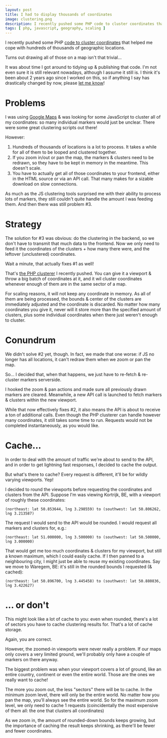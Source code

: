 ```yaml
---
layout: post
title: I had to display thousands of coordinates
image: clustering.png
description: I recently pushed some PHP code to cluster coordinates that helped me cope with hundreds of thousands of geographic locations. Turns out drawing all of those on a map isn't that trivial...
tags: [ php, javascript, geography, scaling ]
---
```


I recently pushed some PHP [code to cluster coordinates](https://github.com/matthiasmullie/geo)
that helped me cope with hundreds of thousands of geographic locations.

Turns out drawing all of those on a map isn't that trivial...

<!-- more -->

It was about time I got around to tidying up & publishing that code. I'm not
even sure it is still relevant nowadays, although I assume it still is. I think
it's been about 2 years ago since I worked on this, so if anything I say has
drastically changed by now, please [let me know](http://www.mullie.eu/contact.html)!


# Problems

I was using [Google Maps](https://maps.google.com/) & was looking for some
JavaScript to cluster all of my coordinates: so many individual markers would
just be unclear. There were some great clustering scripts out there!

However:

1. Hundreds of thousands of locations is a lot to process. It takes a while for
all of them to be looped and clustered together.
2. If you zoom in/out or pan the map, the markers & clusters need to be redrawn,
so they have to be kept in memory in the meantime. This doesn't scale.
3. You have to actually get all of those coordinates to your frontend, either in
the HTML source or via an API call. That many makes for a sizable download on
slow connections.

As much as the JS clustering tools surprised me with their ability to process
lots of markers, they still couldn't quite handle the amount I was feeding them.
And then there was still problem #3.


# Strategy

The solution for #3 was obvious: do the clustering in the backend, so we don't
have to transmit that much data to the frontend. Now we only need to feed it the
coordinates of the clusters + how many there were, and the leftover
(unclustered) coordinates.

Wait a minute, that actually fixes #1 as well!

That's [the PHP clusterer](https://github.com/matthiasmullie/geo) I recently
pushed. You can give it a viewport & throw a big batch of coordinates at it, and
it wil cluster coordinates whenever enough of them are in the same sector of a
map.

For scaling reasons, it will not keep any coordinate in memory. As all of them
are being processed, the bounds & center of the clusters are immediately
adjusted and the coordinate is discarded. No matter how many coordinates you
give it, never will it store more than the specified amount of clusters, plus
some individual coordinates when there just weren't enough to cluster.


# Conundrum

We didn't solve #2 yet, though. In fact, we made that one worse: if JS no longer
has all locations, it can't redraw them when we zoom or pan the map.

So... I decided that, when that happens, we just have to re-fetch & re-cluster
markers serverside.

I hooked the zoom & pan actions and made sure all previously drawn markers
are cleared. Meanwhile, a new API call is launched to fetch markers & clusters
within the new viewport.

While that now effectively fixes #2, it also means the API is about to receive
a ton of additional calls. Even though the PHP clusterer can handle however many
coordinates, it still takes some time to run. Requests would not be completed
instantaneously, as you would like.


# Cache...

In order to deal with the amount of traffic we're about to send to the API, and
in order to get lightning fast responses, I decided to cache the output.

But what's there to cache? Every request is different, it'll be for wildly
varying viewports. Yep!

I decided to round the viewports before requesting the coordinates and clusters
from the API. Suppose I'm was viewing Kortrijk, BE, with a viewport of roughly
these coordinates:

`(northeast: lat 50.853644, lng 3.298559) to
(southwest: lat 50.806262, lng 3.213587)`

The request I would send to the API would be rounded. I would request all
markers and clusters for, e.g.:

`(northeast: lat 51.000000, lng 3.500000) to
(southwest: lat 50.500000, lng 3.000000)`

That would get me too much coordinates & clusters for my viewport, but still a
known maximum, which I could easily cache. If I then panned to a neighbouring
city, I might just be able to reuse my existing coordinates. Say we move to
Waregem, BE: it's still in the rounded bounds I requested (& cached):

`(northeast: lat 50.896700, lng 3.445458) to
(southwest: lat 50.880836, lng 3.422627)`


# ... or don't

This might look like a lot of cache to you: even when rounded, there's a lot
of sectors you have to cache clustering results for. That's a lot of cache
storage.

Again, you are correct.

However, the zoomed-in viewports were never really a problem. If our maps only
covers a very limited ground, we'll probably only have a couple of markers on
there anyway.

The biggest problem was when your viewport covers a lot of ground, like an
entire country, continent or even the entire world. Those are the ones we really
want to cache!

The more you zoom out, the less "sectors" there will be to cache. In the minimum
zoom level, there will only be the entire world. No matter how you pan the map,
you'll always see the entire world. So for the maximum zoom level, we only need
to cache 1 requests (coincidentally the most expensive of them all: the one that
clusters all coordinates)

As we zoom in, the amount of rounded-down bounds keeps growing, but the
importance of caching the result keeps shrinking, as there'll be fewer and fewer
coordinates.
